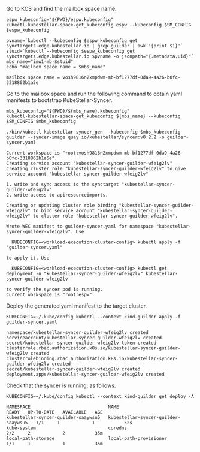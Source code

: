 <!--kubestellar-syncer-0-deploy-guilder-start-->
Go to KCS and find the mailbox space name.
```shell
espw_kubeconfig="${PWD}/espw.kubeconfig"
kubectl-kubestellar-space-get_kubeconfig espw --kubeconfig $SM_CONFIG $espw_kubeconfig

pvname=`kubectl --kubeconfig $espw_kubeconfig get synctargets.edge.kubestellar.io | grep guilder | awk '{print $1}'`
stuid=`kubectl --kubeconfig $espw_kubeconfig get synctargets.edge.kubestellar.io $pvname -o jsonpath="{.metadata.uid}"`
mbs_name="imw1-mb-$stuid"
echo "mailbox space name = $mbs_name"
```

``` { .bash .no-copy }
mailbox space name = vosh9816n2xmpdwm-mb-bf1277df-0da9-4a26-b0fc-3318862b1a5e
```

Go to the mailbox space and run the following command to obtain yaml manifests to bootstrap KubeStellar-Syncer.
```shell
mbs_kubeconfig="${PWD}/${mbs_name}.kubeconfig"
kubectl-kubestellar-space-get_kubeconfig ${mbs_name} --kubeconfig $SM_CONFIG $mbs_kubeconfig

./bin/kubectl-kubestellar-syncer_gen --kubeconfig $mbs_kubeconfig guilder --syncer-image quay.io/kubestellar/syncer:v0.2.2 -o guilder-syncer.yaml
```
``` { .bash .no-copy }
Current workspace is "root:vosh9816n2xmpdwm-mb-bf1277df-0da9-4a26-b0fc-3318862b1a5e".
Creating service account "kubestellar-syncer-guilder-wfeig2lv"
Creating cluster role "kubestellar-syncer-guilder-wfeig2lv" to give service account "kubestellar-syncer-guilder-wfeig2lv"

1. write and sync access to the synctarget "kubestellar-syncer-guilder-wfeig2lv"
2. write access to apiresourceimports.

Creating or updating cluster role binding "kubestellar-syncer-guilder-wfeig2lv" to bind service account "kubestellar-syncer-guilder-wfeig2lv" to cluster role "kubestellar-syncer-guilder-wfeig2lv".

Wrote WEC manifest to guilder-syncer.yaml for namespace "kubestellar-syncer-guilder-wfeig2lv". Use

  KUBECONFIG=<workload-execution-cluster-config> kubectl apply -f "guilder-syncer.yaml"

to apply it. Use

  KUBECONFIG=<workload-execution-cluster-config> kubectl get deployment -n "kubestellar-syncer-guilder-wfeig2lv" kubestellar-syncer-guilder-wfeig2lv

to verify the syncer pod is running.
Current workspace is "root:espw".
```

Deploy the generated yaml manifest to the target cluster.
```shell
KUBECONFIG=~/.kube/config kubectl --context kind-guilder apply -f guilder-syncer.yaml
```
``` { .bash .no-copy }
namespace/kubestellar-syncer-guilder-wfeig2lv created
serviceaccount/kubestellar-syncer-guilder-wfeig2lv created
secret/kubestellar-syncer-guilder-wfeig2lv-token created
clusterrole.rbac.authorization.k8s.io/kubestellar-syncer-guilder-wfeig2lv created
clusterrolebinding.rbac.authorization.k8s.io/kubestellar-syncer-guilder-wfeig2lv created
secret/kubestellar-syncer-guilder-wfeig2lv created
deployment.apps/kubestellar-syncer-guilder-wfeig2lv created
```
    
Check that the syncer is running, as follows.
```shell
KUBECONFIG=~/.kube/config kubectl --context kind-guilder get deploy -A
```
``` { .bash .no-copy }
NAMESPACE                             NAME                                  READY   UP-TO-DATE   AVAILABLE   AGE
kubestellar-syncer-guilder-saaywsu5   kubestellar-syncer-guilder-saaywsu5   1/1     1            1           52s
kube-system                           coredns                               2/2     2            2           35m
local-path-storage                    local-path-provisioner                1/1     1            1           35m
```

<!--kubestellar-syncer-0-deploy-guilder-end-->
